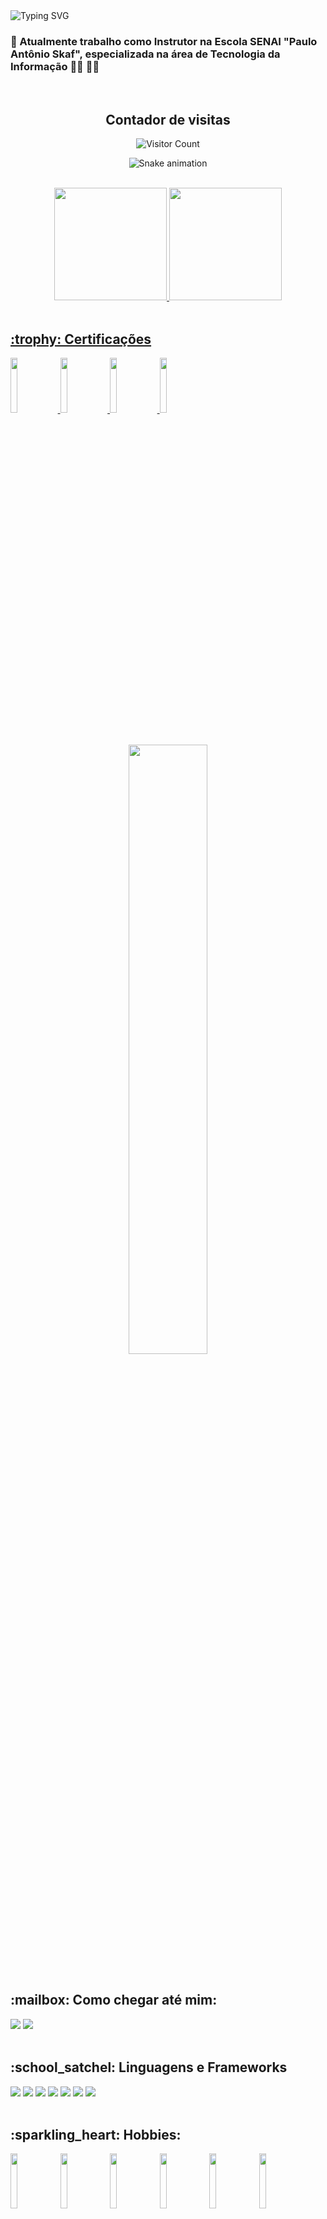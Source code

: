 <!-- Link para o site que cria o codigo para o texto com aparencia de digitação -->
<!-- https://readme-typing-svg.demolab.com/demo/ -->
<img src="https://readme-typing-svg.demolab.com?font=Titillium+Web&weight=500&size=36&duration=3000&pause=500&color=DEDEDE&width=870&height=70&lines=Ol%C3%A1%2C+me+chamo+Odirlei!+;Seja+bem+vindo+ao+meu+perfil+GitHub!%F0%9F%91%8B" alt="Typing SVG" />

### 🔭 Atualmente trabalho como Instrutor na Escola SENAI "Paulo Antônio Skaf", especializada na área de Tecnologia da Informação :man_teacher: :man_technologist:
  <br>

<!--
**odirlei-assis/odirlei-assis** is a ✨ _special_ ✨ repository because its `README.md` (this file) appears on your GitHub profile.

Here are some ideas to get you started:

- 🔭 Atualmente trabalho como Instrutor na Escola SENAI "Paulo Antônio Skaf", especializada na área de Tecnologia da Informação ...
- 🌱 I’m currently learning ...
- 👯 I’m looking to collaborate on ...
- 🤔 I’m looking for help with ...
- 💬 Ask me about ...
- 📫 Como chegar até mim: ...
- 😄 Pronouns: ...
- ⚡ Fun fact: ...
-->

<div align="center">
  <h2>Contador de visitas</h2> 
  
  ![Visitor Count](https://profile-counter.glitch.me/odirlei-assis/count.svg)  

  ![Snake animation](https://github.com/odirlei-assis/odirlei-assis/blob/output/github-contribution-grid-snake.svg)
  
</div>
    <br>

  
<div align="center">
<a href="https://github.com/odirlei-assis">
<img height="180em" src="https://github-readme-stats.vercel.app/api/top-langs/?username=odirlei-assis&layout=compact&langs_count=7&theme=dracula"/>
<img height="180em" src="https://github-readme-stats.vercel.app/api?username=odirlei-assis&show_icons=true&theme=dracula&include_all_commits=true&count_private=true"/>
</div>
    <br>

  
<div>
  <h2>:trophy: Certificações</h2>
  
  <a href="https://www.credly.com/badges/1ebd9810-1c24-4f1a-9a0c-ae5535d0593d/public_url" target="blank">
    <img width="15%" height="15%"  src="https://images.credly.com/size/340x340/images/be8fcaeb-c769-4858-b567-ffaaa73ce8cf/image.png"/>
  </a>  
  
  <a href="https://www.credly.com/badges/289eaa31-cc4d-4734-97a8-69a25b2e37ce/public_url" target="blank">
    <img width="15%" height="15%"  src="https://images.credly.com/size/340x340/images/4136ced8-75d5-4afb-8677-40b6236e2672/azure-ai-fundamentals-600x600.png"/>
  </a>
  
  <a href="https://www.credly.com/badges/be9b0580-ba0e-4a2b-b235-6a222c96e8b1/public_url" target="blank">
    <img width="15%" height="15%"  src="https://images.credly.com/size/220x220/images/fc1352af-87fa-4947-ba54-398a0e63322e/security-compliance-and-identity-fundamentals-600x600.png"/>
  </a>
  
  
  <a href="https://gohorseprocess.com.br/extreme-go-horse-xgh/" target="blank">
    <img width="15%" height="15%"  src="https://mlohrktvfr9b.i.optimole.com/cb:tVDx~16b5e/w:600/h:600/q:mauto/https://www.nerdstickers.com.br/wp-content/uploads/2020/12/adesivo-extreme-go-horse-ns.png"/>
  </a>
</div>
    <br>
      <br>

  
<div align="center">
<img width="50%" height="50%"  src="https://i.kym-cdn.com/photos/images/newsfeed/000/538/716/7f5.gif"/>
</div>
    <br>

  
<h2>:mailbox: Como chegar até mim:</h2>

<a href = "mailto:odirlei_sabella@hotmail.com"><img src="https://img.shields.io/badge/Hotmail-D14836?style=for-the-badge&logo=gmail&logoColor=white" target="_blank"></a>
<a href = "https://www.linkedin.com/in/odirlei-sabella/" target="_blank"><img src="https://img.shields.io/badge/linkedin-%230077B5.svg?&style=for-the-badge&logo=linkedin&logoColor=white"></a>
    <br>
      <br>

  
<div>
  <h2>:school_satchel: Linguagens e Frameworks</h2>
  <img src=https://progress-bar.dev/80?title=HTML />
  <img src=https://progress-bar.dev/80?title=CSS />
  <img src=https://progress-bar.dev/70?title=JAVASCRIPT />
  <img src=https://progress-bar.dev/85?title=CSHARP  />
  <img src=https://progress-bar.dev/70?title=BOOTSTRAP  />
  <img src=https://progress-bar.dev/65?title=ANGULAR  />
  <img src=https://progress-bar.dev/70?title=PHP  />
</div>
    <br>

<div>
<h2>:sparkling_heart: Hobbies:</h2>
  
<img width="15%" height="15%" margin="30px" src="https://upload.wikimedia.org/wikipedia/commons/thumb/f/fc/Valorant_logo_-_pink_color_version.svg/2560px-Valorant_logo_-_pink_color_version.svg.png"/>

<img width="15%" height="15%" src="https://pbs.twimg.com/profile_images/1176916854738022400/Sg7hdyT0_400x400.png"/>
  
<img width="15%" height="15%" src="https://cdn-icons-png.flaticon.com/512/566/566287.png"/>
  
<img width="15%" height="15%" src="https://image.spreadshirtmedia.net/image-server/v1/designs/15116158,width=178,height=178,colors%5B0%5D=141754,colors%5B1%5D=D41C3B.png"/>

<img width="15%" height="15%" src="https://minecraftapk.in/wp-content/uploads/2022/04/kindpng_1650608.png"/>
  
<img width="15%" height="15%" src="https://static.wikia.nocookie.net/logopedia/images/f/f0/CoD_Modern_Warfare_II_%282022%29_logo_%28inverted%29.png/revision/latest/scale-to-width-down/250?cb=20220525030326"/>

</div>

